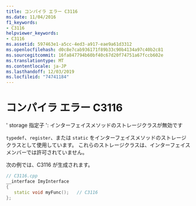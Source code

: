 ```yaml
---
title: コンパイラ エラー C3116
ms.date: 11/04/2016
f1_keywords:
- C3116
helpviewer_keywords:
- C3116
ms.assetid: 597463e1-a5cc-4ed3-a917-eae9a61d3312
ms.openlocfilehash: d0c8e7cab936171f89b33c90b4134a97c40b2c81
ms.sourcegitcommit: 16fa847794b60bf40c67d20f74751a67fccb602e
ms.translationtype: MT
ms.contentlocale: ja-JP
ms.lasthandoff: 12/03/2019
ms.locfileid: "74741184"
---
```

# <a name="compiler-error-c3116"></a>コンパイラ エラー C3116

' storage 指定子 ': インターフェイスメソッドのストレージクラスが無効です

`typedef`、`register`、または `static` をインターフェイスメソッドのストレージクラスとして使用しています。 これらのストレージクラスは、インターフェイスメンバーでは許可されていません。

次の例では、C3116 が生成されます。

```cpp
// C3116.cpp
__interface ImyInterface
{
   static void myFunc();   // C3116
};
```
